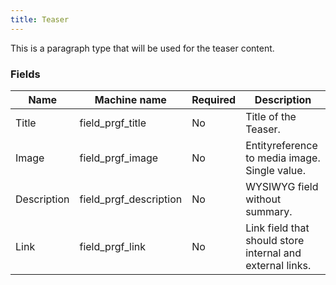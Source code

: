 ```yaml
---
title: Teaser
---
```


This is a paragraph type that will be used for the teaser content.

### Fields
| Name  | Machine name | Required | Description |
| ------------- | ------------- | ------------- | ------------- |
| Title | field\_prgf_title | No | Title of the Teaser. |
| Image | field\_prgf_image | No | Entityreference to media image. Single value. |
| Description | field\_prgf_description | No | WYSIWYG field without summary. |
| Link | field\_prgf_link | No | Link field that should store internal and external links. |
